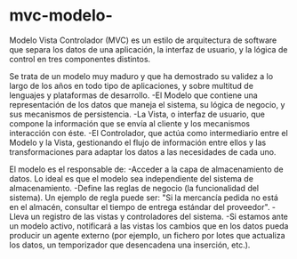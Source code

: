 # mvc-modelo-

Modelo Vista Controlador (MVC) es un estilo de arquitectura de software que separa los datos de una aplicación, la interfaz de usuario, y la lógica de control en tres componentes distintos.

Se trata de un modelo muy maduro y que ha demostrado su validez a lo largo de los años en todo tipo de aplicaciones, y sobre multitud de lenguajes y plataformas de desarrollo.
-El Modelo que contiene una representación de los datos que maneja el sistema, su lógica de negocio, y sus mecanismos de persistencia.
-La Vista, o interfaz de usuario, que compone la información que se envía al cliente y los mecanismos interacción con éste.
-El Controlador, que actúa como intermediario entre el Modelo y la Vista, gestionando el flujo de información entre ellos y las transformaciones para adaptar los datos a las necesidades de cada uno.

El modelo es el responsable de:
-Acceder a la capa de almacenamiento de datos. Lo ideal es que el modelo sea independiente del sistema de almacenamiento.
-Define las reglas de negocio (la funcionalidad del sistema). Un ejemplo de regla puede ser: "Si la mercancía pedida no está en el almacén, consultar el tiempo de entrega estándar del proveedor".
-Lleva un registro de las vistas y controladores del sistema.
-Si estamos ante un modelo activo, notificará a las vistas los cambios que en los datos pueda producir un agente externo (por ejemplo, un fichero por lotes  que actualiza los datos, un temporizador que desencadena una inserción, etc.).
